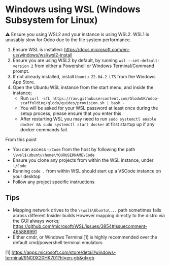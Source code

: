 # Windows using WSL (Windows Subsystem for Linux)
:warning: Ensure you using WSL2 and your instance is using WSL2. WSL1 is unusably slow for Odoo due to the file system performance.

  1. Ensure WSL is installed: https://docs.microsoft.com/en-us/windows/wsl/wsl2-install
  2. Ensure you are using WSL2 by default, by running `wsl --set-default-version 2` from either a Powershell or Windows Terminal/Command prompt.
  2. If not already installed, install `Ubuntu 22.04.2 LTS` from the Windows App Store. 
  3. Open the Ubuntu WSL instance from the start menu, and inside the instance;
     * Run `curl -sfL https://raw.githubusercontent.com/GlodoUK/odoo-scaffolding/glodo/guides/provision.sh | bash -`
     * You will be asked for your WSL password at least once during the setup process, please ensure that you enter this
     * After restarting WSL you may need to run `sudo systemctl enable docker && sudo systemctl start docker` at first startup up if any docker commands fail.

From this point
  * You can access `~/Code` from the host by following the path `\\wsl$\Ubuntu\home\YOURUSERNAME\Code`
  * Ensure you clone any projects from within the WSL instance, under `~/Code`
  * Running `code .` from within WSL should start up a VSCode instance on your desktop
  * Follow any project specific instructions

## Tips
  * Mapping network drives to the `\\wsl$\Ubuntu\...` path sometimes fails across different Insider builds
    However mapping directly to the distro via the GUI always works; https://github.com/microsoft/WSL/issues/3854#issuecomment-465886991
  * Either cmdr, or Windows Terminal[1] is highly recommended over the default cmd/powershell terminal emulators

[1] https://apps.microsoft.com/store/detail/windows-terminal/9N0DX20HK701?hl=en-gb&gl=gb
